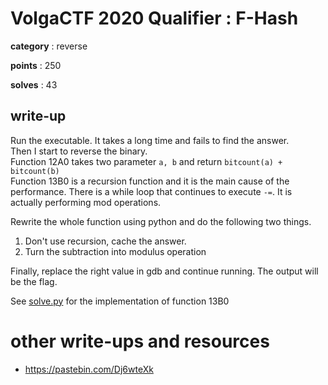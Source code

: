 # VolgaCTF 2020 Qualifier : F-Hash

**category** : reverse

**points** : 250

**solves** : 43

## write-up

Run the executable. It takes a long time and fails to find the answer.  
Then I start to reverse the binary.  
Function 12A0 takes two parameter `a, b` and return `bitcount(a) + bitcount(b)`  
Function 13B0 is a recursion function and it is the main cause of the performance. There is a while loop that continues to execute `-=`. It is actually performing mod operations.

Rewrite the whole function using python and do the following two things.
1. Don't use recursion, cache the answer.
2. Turn the subtraction into modulus operation

Finally, replace the right value in gdb and continue running. The output will be the flag.  

See [solve.py](solve.py) for the implementation of function 13B0

# other write-ups and resources

* https://pastebin.com/Dj6wteXk
